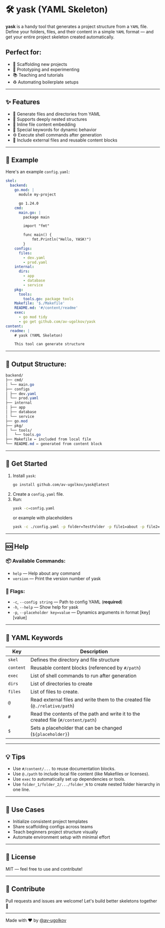 # 🛠️ yask (YAML Skeleton)

**yask** is a handy tool that generates a project structure from a `YAML` file. Define your folders, files, and their content in a simple `YAML` format — and get your entire project skeleton created automatically.

## Perfect for:

- 🔧 Scaffolding new projects
- 🧪 Prototyping and experimenting
- 📚 Teaching and tutorials
- ♻️ Automating boilerplate setups

---

## ✨ Features

- 📁 Generate files and directories from YAML
- 🔄 Supports deeply nested structures
- 📝 Inline file content embedding
- 🧠 Special keywords for dynamic behavior
- ⚙️ Execute shell commands after generation
- 🔌 Include external files and reusable content blocks

---

## 📄 Example

Here's an example `config.yaml`:

```yaml
skel:
  backend:
    go.mod: |
      module my-project

      go 1.24.0
    cmd:
      main.go: |
        package main

        import "fmt"

        func main() {
            fmt.Println("Hello, YASK!")
        }
    configs:
      files:
        - dev.yaml
        - prod.yaml
    internal:
      dirs:
        - app
        - database
        - service
    pkg:
      tools:
        tools.go: package tools
    Makefile: '$./Makefile'
    README.md: '#/content/readme'
    exec:
      - go mod tidy
      - go get github.com/av-ugolkov/yask
content:
  readme: |
    # yask (YAML Skeleton)

    This tool can generate structure
```

---

## 🧾 Output Structure:

```css
backend/
├── cmd/
│ └── main.go
├── configs
│ ├── dev.yaml
│ └── prod.yaml
├── internal
│ ├── app
│ ├── database
│ └── service
├── go.mod
├── pkg/
│ └── tools/
│   └── tools.go
├── Makefile ← included from local file
└── README.md ← generated from content block
```

---

## 🚀 Get Started

1. Install `yask`:
   ```bash
   go install github.com/av-ugolkov/yask@latest
   ```
2. Create a `config.yaml` file.
3. Run:
   ```bash
   yask -c=config.yaml
   ```
   or example with placeholders
   ```bash
   yask -c ./config.yaml -p folder=TestFolder -p file1=about -p file2=dynamic.txt -p makefile="ls -a"
   ```

---

## 🆘 Help

### 📦 Available Commands:

- `help` — Help about any command
- `version` — Print the version number of yask

### 🏁 Flags:

- `-c`, `--config string` — Path to config YAML (**required**)
- `-h`, `--help` — Show help for yask
- `-p`, `--placeholder key=value` — Dynamics arguments in format [key] [value]

---

## 🔑 YAML Keywords

| Key       | Description                                                                       |
| --------- | --------------------------------------------------------------------------------- |
| `skel`    | Defines the directory and file structure                                          |
| `content` | Reusable content blocks (referenced by `#/path`)                                  |
| `exec`    | List of shell commands to run after generation                                    |
| `dirs`    | List of directories to create                                                     |
| `files`   | List of files to create.                                                          |
| `@`       | Read external files and write them to the created file (`@./relative/path`)       |
| `#`       | Read the contents of the path and write it to the created file (`#/content/path`) |
| `$`       | Sets a placeholder that can be changed (`${placeholder}`)                         |

---

## 💡 Tips

- Use `#/content/...` to reuse documentation blocks.
- Use `@./path` to include local file content (like Makefiles or licenses).
- Use `exec` to automatically set up dependencies or tools.
- Use `folder_1/folder_2/.../folder_N` to create nested folder hierarchy in one line.

---

## 🧩 Use Cases

- Initialize consistent project templates
- Share scaffolding configs across teams
- Teach beginners project structure visually
- Automate environment setup with minimal effort

---

## 📃 License

MIT — feel free to use and contribute!

---

## 🙌 Contribute

Pull requests and issues are welcome! Let's build better skeletons together 🦴

---

Made with ❤️ by [@av-ugolkov](https://github.com/av-ugolkov)
